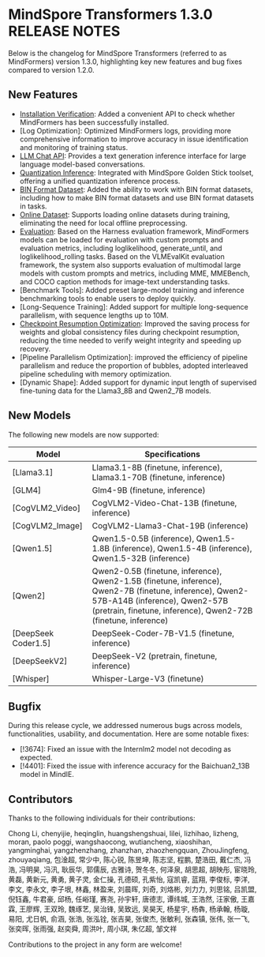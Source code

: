 # MindSpore Transformers 1.3.0 RELEASE NOTES

Below is the changelog for MindSpore Transformers (referred to as MindFormers) version 1.3.0, highlighting key new features and bug fixes compared to version 1.2.0.

## New Features

- [Installation Verification](https://www.mindspore.cn/mindformers/docs/en/dev/mindformers/mindformers.run_check.html): Added a convenient API to check whether MindFormers has been successfully installed.
- [Log Optimization]: Optimized MindFormers logs, providing more comprehensive information to improve accuracy in issue identification and monitoring of training status.
- [LLM Chat API](https://www.mindspore.cn/mindformers/docs/en/dev/generation/mindformers.generation.GenerationMixin.html#mindformers.generation.GenerationMixin.chat): Provides a text generation inference interface for large language model-based conversations.
- [Quantization Inference](https://www.mindspore.cn/mindformers/docs/en/dev/usage/quantization.html): Integrated with MindSpore Golden Stick toolset, offering a unified quantization inference process.
- [BIN Format Dataset](https://www.mindspore.cn/mindformers/docs/en/dev/function/dataset.html#bin-format-dataset): Added the ability to work with BIN format datasets, including how to make BIN format datasets and use BIN format datasets in tasks.
- [Online Dataset](https://www.mindspore.cn/mindformers/docs/en/dev/function/dataset.html#online-dataset): Supports loading online datasets during training, eliminating the need for local offline preprocessing.
- [Evaluation](https://www.mindspore.cn/mindformers/docs/en/dev/usage/evaluation.html): Based on the Harness evaluation framework, MindFormers models can be loaded for evaluation with custom prompts and evaluation metrics, including loglikelihood, generate_until, and loglikelihood_rolling tasks.
  Based on the VLMEvalKit evaluation framework, the system also supports evaluation of multimodal large models with custom prompts and metrics, including MME, MMEBench, and COCO caption methods for image-text understanding tasks.
- [Benchmark Tools]: Added preset large-model training and inference benchmarking tools to enable users to deploy quickly.
- [Long-Sequence Training]: Added support for multiple long-sequence parallelism, with sequence lengths up to 10M.
- [Checkpoint Resumption Optimization](https://www.mindspore.cn/mindformers/docs/en/dev/function/resume_training.html#resumable-training): Improved the saving process for weights and global consistency files during checkpoint resumption, reducing the time needed to verify weight integrity and speeding up recovery.
- [Pipeline Parallelism Optimization]: improved the efficiency of pipeline parallelism and reduce the proportion of bubbles, adopted interleaved pipeline scheduling with memory optimization.
- [Dynamic Shape]: Added support for dynamic input length of supervised fine-tuning data for the Llama3_8B and Qwen2_7B models.

## New Models

The following new models are now supported:

| Model               | Specifications                                                                                                                                                                                             |
|---------------------|------------------------------------------------------------------------------------------------------------------------------------------------------------------------------------------------------------|
| [Llama3.1]          | Llama3.1-8B (finetune, inference), Llama3.1-70B (finetune, inference)                                                                                                                                      |
| [GLM4]              | Glm4-9B (finetune, inference)                                                                                                                                                                              |
| [CogVLM2_Video]     | CogVLM2-Video-Chat-13B (finetune, inference)                                                                                                                                                               |
| [CogVLM2_Image]     | CogVLM2-Llama3-Chat-19B (inference)                                                                                                                                                                        |
| [Qwen1.5]           | Qwen1.5-0.5B (inference), Qwen1.5-1.8B (inference), Qwen1.5-4B (inference), Qwen1.5-32B (inference)                                                                                                        |
| [Qwen2]             | Qwen2-0.5B (finetune, inference), Qwen2-1.5B (finetune, inference), Qwen2-7B (finetune, inference), Qwen2-57B-A14B (inference), Qwen2-57B (pretrain, finetune, inference), Qwen2-72B (finetune, inference) |
| [DeepSeek Coder1.5] | DeepSeek-Coder-7B-V1.5 (finetune, inference)                                                                                                                                                               |
| [DeepSeekV2]        | DeepSeek-V2 (pretrain, finetune, inference)                                                                                                                                                                |
| [Whisper]           | Whisper-Large-V3 (finetune)                                                                                                                                                                                |

## Bugfix

During this release cycle, we addressed numerous bugs across models, functionalities, usability, and documentation.
Here are some notable fixes:

- [!3674]: Fixed an issue with the Internlm2 model not decoding as expected.
- [!4401]: Fixed the issue with inference accuracy for the Baichuan2_13B model in MindIE.

## Contributors

Thanks to the following individuals for their contributions:

Chong Li, chenyijie, heqinglin, huangshengshuai, lilei, lizhihao, lizheng, moran, paolo poggi, wangshaocong, wutiancheng, xiaoshihan, yangminghai, yangzhenzhang, zhanzhan, zhaozhengquan, ZhouJingfeng, zhouyaqiang, 包淦超, 常少中, 陈心锐, 陈昱坤, 陈志坚, 程鹏, 楚浩田, 戴仁杰, 冯浩, 冯明昊, 冯汛, 耿辰华, 郭儒辰, 古雅诗, 贺冬冬, 何泽泉, 胡思超, 胡映彤, 宦晓玲, 黄磊, 黄新元, 黄勇, 黄子灵, 金仁操, 孔德硕, 孔紫怡, 寇凯睿, 蓝翔, 李俊标, 李洋, 李文, 李永文, 李子垠, 林鑫, 林盈来, 刘晨晖, 刘奇, 刘烙彬, 刘力力, 刘思铭, 吕凯盟, 倪钰鑫, 牛君豪, 邱杨, 任峪瑾, 赛尧, 孙宇轩, 唐德志, 谭纬城, 王浩然, 汪家傲, 王嘉霖, 王廖辉, 王双玲, 魏琢艺, 吴治锋, 吴致远, 吴昊天, 杨星宇, 杨犇, 杨承翰, 杨璇, 易阳, 尤日帆, 俞涵, 张浩, 张泓铨, 张吉昊, 张俊杰, 张敏利, 张森镇, 张伟, 张一飞, 张奕晖, 张雨强, 赵奕舜, 周洪叶, 周小琪, 朱亿超, 邹文祥

Contributions to the project in any form are welcome!